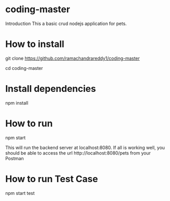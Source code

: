 # coding-master
Introduction
This a basic crud nodejs application for pets.

# How to install
git clone https://github.com/ramachandrareddy1/coding-master

cd coding-master

# Install  dependencies
npm install

# How to run

npm start

This will run the backend server at localhost:8080. If all is working well, you should be able to access the url http://localhost:8080/pets from your Postman

# How to run Test Case

npm start test

